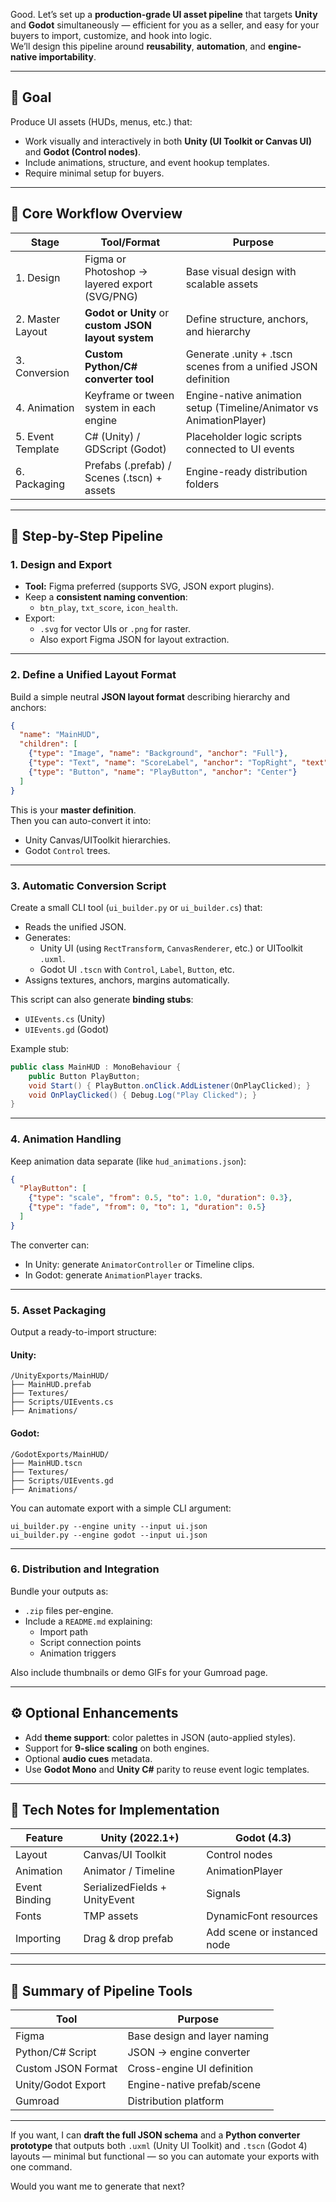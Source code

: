 Good. Let’s set up a **production-grade UI asset pipeline** that targets **Unity** and **Godot** simultaneously — efficient for you as a seller, and easy for your buyers to import, customize, and hook into logic.  
We’ll design this pipeline around **reusability**, **automation**, and **engine-native importability**.

---

## 🎯 Goal

Produce UI assets (HUDs, menus, etc.) that:

- Work visually and interactively in both **Unity (UI Toolkit or Canvas UI)** and **Godot (Control nodes)**.
- Include animations, structure, and event hookup templates.
- Require minimal setup for buyers.

---

## 🧱 Core Workflow Overview

|Stage|Tool/Format|Purpose|
|---|---|---|
|1. Design|Figma or Photoshop → layered export (SVG/PNG)|Base visual design with scalable assets|
|2. Master Layout|**Godot or Unity** or **custom JSON layout system**|Define structure, anchors, and hierarchy|
|3. Conversion|**Custom Python/C# converter tool**|Generate .unity + .tscn scenes from a unified JSON definition|
|4. Animation|Keyframe or tween system in each engine|Engine-native animation setup (Timeline/Animator vs AnimationPlayer)|
|5. Event Template|C# (Unity) / GDScript (Godot)|Placeholder logic scripts connected to UI events|
|6. Packaging|Prefabs (.prefab) / Scenes (.tscn) + assets|Engine-ready distribution folders|

---

## 🧩 Step-by-Step Pipeline

### **1. Design and Export**

- **Tool:** Figma preferred (supports SVG, JSON export plugins).
- Keep a **consistent naming convention**:
    - `btn_play`, `txt_score`, `icon_health`.
- Export:
    - `.svg` for vector UIs or `.png` for raster.
    - Also export Figma JSON for layout extraction.

---

### **2. Define a Unified Layout Format**

Build a simple neutral **JSON layout format** describing hierarchy and anchors:

```json
{
  "name": "MainHUD",
  "children": [
    {"type": "Image", "name": "Background", "anchor": "Full"},
    {"type": "Text", "name": "ScoreLabel", "anchor": "TopRight", "text": "Score: 0"},
    {"type": "Button", "name": "PlayButton", "anchor": "Center"}
  ]
}
```

This is your **master definition**.  
Then you can auto-convert it into:

- Unity Canvas/UIToolkit hierarchies.
- Godot `Control` trees.

---

### **3. Automatic Conversion Script**

Create a small CLI tool (`ui_builder.py` or `ui_builder.cs`) that:

- Reads the unified JSON.
- Generates:
    - Unity UI (using `RectTransform`, `CanvasRenderer`, etc.) or UIToolkit `.uxml`.
    - Godot UI `.tscn` with `Control`, `Label`, `Button`, etc.
- Assigns textures, anchors, margins automatically.

This script can also generate **binding stubs**:

- `UIEvents.cs` (Unity)
- `UIEvents.gd` (Godot)

Example stub:

```csharp
public class MainHUD : MonoBehaviour {
    public Button PlayButton;
    void Start() { PlayButton.onClick.AddListener(OnPlayClicked); }
    void OnPlayClicked() { Debug.Log("Play Clicked"); }
}
```

---

### **4. Animation Handling**

Keep animation data separate (like `hud_animations.json`):

```json
{
  "PlayButton": [
    {"type": "scale", "from": 0.5, "to": 1.0, "duration": 0.3},
    {"type": "fade", "from": 0, "to": 1, "duration": 0.5}
  ]
}
```

The converter can:

- In Unity: generate `AnimatorController` or Timeline clips.
- In Godot: generate `AnimationPlayer` tracks.

---

### **5. Asset Packaging**

Output a ready-to-import structure:

#### Unity:

```
/UnityExports/MainHUD/
├── MainHUD.prefab
├── Textures/
├── Scripts/UIEvents.cs
├── Animations/
```

#### Godot:

```
/GodotExports/MainHUD/
├── MainHUD.tscn
├── Textures/
├── Scripts/UIEvents.gd
├── Animations/
```

You can automate export with a simple CLI argument:

```
ui_builder.py --engine unity --input ui.json
ui_builder.py --engine godot --input ui.json
```

---

### **6. Distribution and Integration**

Bundle your outputs as:

- `.zip` files per-engine.
- Include a `README.md` explaining:
    - Import path
    - Script connection points
    - Animation triggers

Also include thumbnails or demo GIFs for your Gumroad page.

---

## ⚙️ Optional Enhancements

- Add **theme support**: color palettes in JSON (auto-applied styles).
- Support for **9-slice scaling** on both engines.
- Optional **audio cues** metadata.
- Use **Godot Mono** and **Unity C#** parity to reuse event logic templates.

---

## 🧠 Tech Notes for Implementation

|Feature|Unity (2022.1+)|Godot (4.3)|
|---|---|---|
|Layout|Canvas/UI Toolkit|Control nodes|
|Animation|Animator / Timeline|AnimationPlayer|
|Event Binding|SerializedFields + UnityEvent|Signals|
|Fonts|TMP assets|DynamicFont resources|
|Importing|Drag & drop prefab|Add scene or instanced node|

---

## 🧭 Summary of Pipeline Tools

|Tool|Purpose|
|---|---|
|Figma|Base design and layer naming|
|Python/C# Script|JSON → engine converter|
|Custom JSON Format|Cross-engine UI definition|
|Unity/Godot Export|Engine-native prefab/scene|
|Gumroad|Distribution platform|

---

If you want, I can **draft the full JSON schema** and a **Python converter prototype** that outputs both `.uxml` (Unity UI Toolkit) and `.tscn` (Godot 4) layouts — minimal but functional — so you can automate your exports with one command.

Would you want me to generate that next?